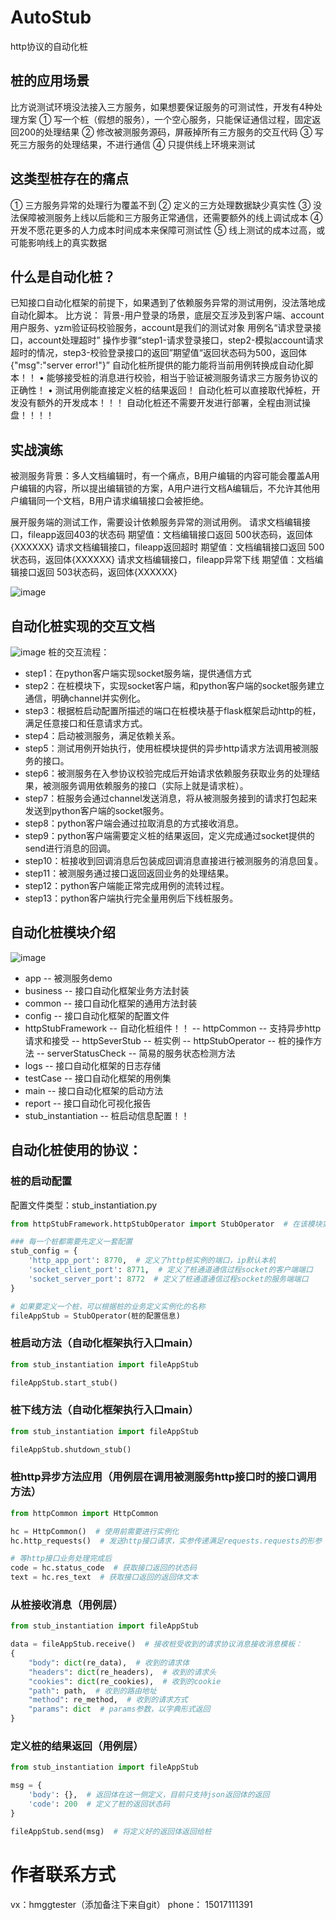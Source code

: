 # AutoStub
http协议的自动化桩
## 桩的应用场景
比方说测试环境没法接入三方服务，如果想要保证服务的可测试性，开发有4种处理方案
① 写一个桩（假想的服务），一个空心服务，只能保证通信过程，固定返回200的处理结果
② 修改被测服务源码，屏蔽掉所有三方服务的交互代码
③ 写死三方服务的处理结果，不进行通信
④ 只提供线上环境来测试
## 这类型桩存在的痛点
① 三方服务异常的处理行为覆盖不到
② 定义的三方处理数据缺少真实性
③ 没法保障被测服务上线以后能和三方服务正常通信，还需要额外的线上调试成本
④ 开发不愿花更多的人力成本时间成本来保障可测试性
⑤ 线上测试的成本过高，或可能影响线上的真实数据
## 什么是自动化桩？
已知接口自动化框架的前提下，如果遇到了依赖服务异常的测试用例，没法落地成自动化脚本。
比方说：
背景-用户登录的场景，底层交互涉及到客户端、account用户服务、yzm验证码校验服务，account是我们的测试对象
用例名“请求登录接口，account处理超时” 操作步骤“step1-请求登录接口，step2-模拟account请求超时的情况，step3-校验登录接口的返回”期望值“返回状态码为500，返回体{"msg":"server error!"}”
自动化桩所提供的能力能将当前用例转换成自动化脚本！！
• 能够接受桩的消息进行校验，相当于验证被测服务请求三方服务协议的正确性！
• 测试用例能直接定义桩的结果返回！
自动化桩可以直接取代掉桩，开发没有额外的开发成本！！！
自动化桩还不需要开发进行部署，全程由测试操盘！！！！
## 实战演练
被测服务背景：多人文档编辑时，有一个痛点，B用户编辑的内容可能会覆盖A用户编辑的内容，所以提出编辑锁的方案，A用户进行文档A编辑后，不允许其他用户编辑同一个文档，B用户请求编辑接口会被拒绝。

展开服务端的测试工作，需要设计依赖服务异常的测试用例。
请求文档编辑接口，fileapp返回403的状态码  期望值：文档编辑接口返回 500状态码，返回体{XXXXXX}
请求文档编辑接口，fileapp返回超时  期望值：文档编辑接口返回 500状态码，返回体{XXXXXX}
请求文档编辑接口，fileapp异常下线  期望值：文档编辑接口返回 503状态码，返回体{XXXXXX}

![image](https://github.com/user-attachments/assets/fa317299-166a-460f-97bd-a950bf40f24a)

## 自动化桩实现的交互文档
![image](https://github.com/user-attachments/assets/ef20f522-6d14-4cb9-ab74-5458347f407c)
桩的交互流程：
- step1：在python客户端实现socket服务端，提供通信方式
- step2：在桩模块下，实现socket客户端，和python客户端的socket服务建立通信，明确channel并实例化。
- step3：根据桩启动配置所描述的端口在桩模块基于flask框架启动http的桩，满足任意接口和任意请求方式。
- step4：启动被测服务，满足依赖关系。
- step5：测试用例开始执行，使用桩模块提供的异步http请求方法调用被测服务的接口。
- step6：被测服务在入参协议校验完成后开始请求依赖服务获取业务的处理结果，被测服务调用依赖服务的接口（实际上就是请求桩）。
- step7：桩服务会通过channel发送消息，将从被测服务接到的请求打包起来发送到python客户端的socket服务。
- step8：python客户端会通过拉取消息的方式接收消息。
- step9：python客户端需要定义桩的结果返回，定义完成通过socket提供的send进行消息的回调。
- step10：桩接收到回调消息后包装成回调消息直接进行被测服务的消息回复。
- step11：被测服务通过接口返回返回业务的处理结果。
- step12：python客户端能正常完成用例的流转过程。
- step13：python客户端执行完全量用例后下线桩服务。

## 自动化桩模块介绍
![image](https://github.com/user-attachments/assets/b3529335-13e8-42fe-add5-2b9099526569)
- app -- 被测服务demo
- business -- 接口自动化框架业务方法封装
- common -- 接口自动化框架的通用方法封装
- config -- 接口自动化框架的配置文件
- httpStubFramework -- 自动化桩组件！！
-- httpCommon -- 支持异步http请求和接受
-- httpSeverStub -- 桩实例
-- httpStubOperator -- 桩的操作方法
-- serverStatusCheck -- 简易的服务状态检测方法
- logs -- 接口自动化框架的日志存储
- testCase -- 接口自动化框架的用例集
- main -- 接口自动化框架的启动方法
- report -- 接口自动化可视化报告
- stub_instantiation -- 桩启动信息配置！！



## 自动化桩使用的协议：
### 桩的启动配置
配置文件类型：stub_instantiation.py
```python
from httpStubFramework.httpStubOperator import StubOperator  # 在该模块实现桩对象的实例化，需要导入模块下的类

### 每一个桩都需要先定义一套配置
stub_config = {
    'http_app_port': 8770,  # 定义了http桩实例的端口，ip默认本机
    'socket_client_port': 8771,  # 定义了桩通道通信过程socket的客户端端口
    'socket_server_port': 8772  # 定义了桩通道通信过程socket的服务端端口
}

# 如果要定义一个桩，可以根据桩的业务定义实例化的名称
fileAppStub = StubOperator(桩的配置信息)
```

### 桩启动方法（自动化框架执行入口main）
```python
from stub_instantiation import fileAppStub

fileAppStub.start_stub()
```

### 桩下线方法（自动化框架执行入口main）
```python
from stub_instantiation import fileAppStub

fileAppStub.shutdown_stub()
```
### 桩http异步方法应用（用例层在调用被测服务http接口时的接口调用方法）
```python
from httpCommon import HttpCommon

hc = HttpCommon()  # 使用前需要进行实例化
hc.http_requests()  # 发送http接口请求，实参传递满足requests.requests的形参

# 等http接口业务处理完成后
code = hc.status_code  # 获取接口返回的状态码
text = hc.res_text  # 获取接口返回的返回体文本
```


### 从桩接收消息（用例层）
```python
from stub_instantiation import fileAppStub

data = fileAppStub.receive()  # 接收桩受收到的请求协议消息接收消息模板：
{
    "body": dict(re_data),  # 收到的请求体
    "headers": dict(re_headers),  # 收到的请求头
    "cookies": dict(re_cookies),  # 收到的cookie
    "path": path,  # 收到的路由地址
    "method": re_method,  # 收到的请求方式
    "params": dict  # params参数，以字典形式返回
}
```

### 定义桩的结果返回（用例层）
```python
from stub_instantiation import fileAppStub

msg = {
    'body': {},  # 返回体在这一侧定义，目前只支持json返回体的返回
    'code': 200  # 定义了桩的返回状态码
}

fileAppStub.send(msg)  # 将定义好的返回体返回给桩
```



# 作者联系方式
vx：hmggtester（添加备注下来自git）
phone： 15017111391
